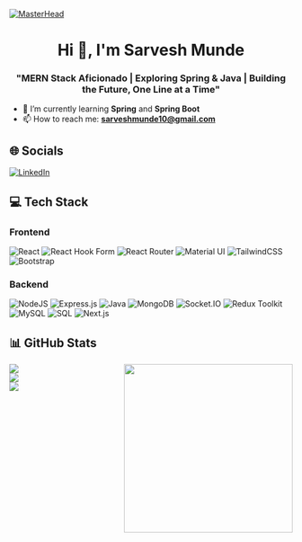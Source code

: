 [![MasterHead](https://sitegalleria.com/wp-content/uploads/2019/08/web-development-company-bangalore.jpg)]()

<h1 align="center">Hi 👋, I'm Sarvesh Munde</h1>
<h3 align="center">"MERN Stack Aficionado | Exploring Spring & Java | Building the Future, One Line at a Time"</h3>

- 🌱 I’m currently learning **Spring** and **Spring Boot**
- 📫 How to reach me: **sarveshmunde10@gmail.com**

## 🌐 Socials
[![LinkedIn](https://img.shields.io/badge/LinkedIn-%230077B5.svg?logo=linkedin&logoColor=white)](https://www.linkedin.com/in/sarveshmunde)

## 💻 Tech Stack

### Frontend
![React](https://img.shields.io/badge/react-%2320232a.svg?style=for-the-badge&logo=react&logoColor=%2361DAFB) ![React Hook Form](https://img.shields.io/badge/React%20Hook%20Form-%23EC5990.svg?style=for-the-badge&logo=reacthookform&logoColor=white) ![React Router](https://img.shields.io/badge/React_Router-CA4245?style=for-the-badge&logo=react-router&logoColor=white) ![Material UI](https://img.shields.io/badge/Material_UI-%230081CB.svg?style=for-the-badge&logo=mui&logoColor=white) ![TailwindCSS](https://img.shields.io/badge/tailwindcss-%2338B2AC.svg?style=for-the-badge&logo=tailwind-css&logoColor=white) ![Bootstrap](https://img.shields.io/badge/bootstrap-%238511FA.svg?style=for-the-badge&logo=bootstrap&logoColor=white)

### Backend
![NodeJS](https://img.shields.io/badge/node.js-6DA55F?style=for-the-badge&logo=node.js&logoColor=white) ![Express.js](https://img.shields.io/badge/express.js-%23404d59.svg?style=for-the-badge&logo=express&logoColor=%2361DAFB) ![Java](https://img.shields.io/badge/java-%23E34F26.svg?style=for-the-badge&logo=java&logoColor=white) ![MongoDB](https://img.shields.io/badge/MongoDB-%234ea94b.svg?style=for-the-badge&logo=mongodb&logoColor=white) ![Socket.IO](https://img.shields.io/badge/Socket.IO-%23000000.svg?style=for-the-badge&logo=socket.io&logoColor=white) ![Redux Toolkit](https://img.shields.io/badge/Redux_Toolkit-%23593d88.svg?style=for-the-badge&logo=redux&logoColor=white) ![MySQL](https://img.shields.io/badge/MySQL-%234479A1.svg?style=for-the-badge&logo=mysql&logoColor=white) ![SQL](https://img.shields.io/badge/SQL-%234479A1.svg?style=for-the-badge&logo=sql&logoColor=white) ![Next.js](https://img.shields.io/badge/Next.js-%23000000.svg?style=for-the-badge&logo=next.js&logoColor=white)

## 📊 GitHub Stats
<img align="right" src="https://cdn.dribbble.com/users/1162077/screenshots/3848914/programmer.gif" width="300">

![](https://github-readme-stats.vercel.app/api?username=Sarvesh-Work&theme=dark&hide_border=false&include_all_commits=false&count_private=false)<br/>
![](https://github-readme-streak-stats.herokuapp.com/?user=Sarvesh-Work&theme=dark&hide_border=false)<br/>
![](https://github-readme-stats.vercel.app/api/top-langs/?username=Sarvesh-Work&theme=dark&hide_border=false&include_all_commits=false&count_private=false&layout=compact)







